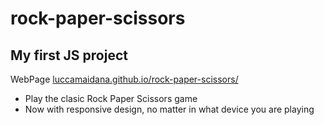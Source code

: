 # rock-paper-scissors

## My first JS project

WebPage
<a href="[URL](https://luccamaidana.github.io/rock-paper-scissors/)" target="_blank">luccamaidana.github.io/rock-paper-scissors/</a>


+ Play the clasic Rock Paper Scissors game
+ Now with responsive design, no matter in what device you are playing